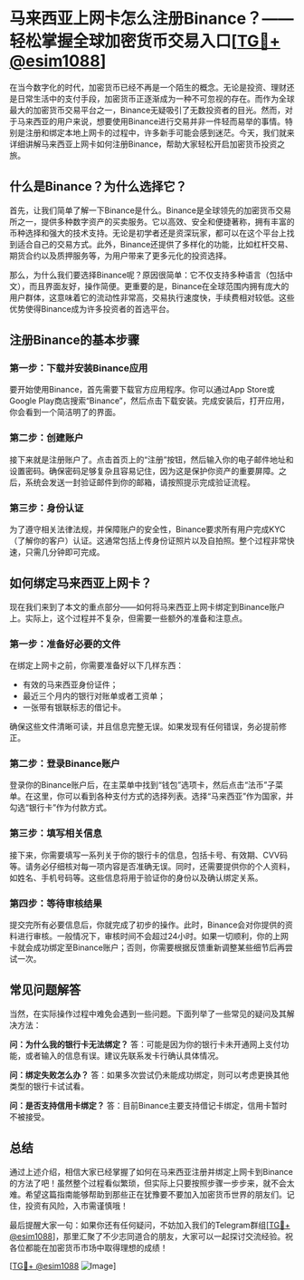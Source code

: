 # 马来西亚上网卡怎么注册Binance？——轻松掌握全球加密货币交易入口[[TG💪+ @esim1088](https://t.me/s/esim1088)]

在当今数字化的时代，加密货币已经不再是一个陌生的概念。无论是投资、理财还是日常生活中的支付手段，加密货币正逐渐成为一种不可忽视的存在。而作为全球最大的加密货币交易平台之一，Binance无疑吸引了无数投资者的目光。然而，对于马来西亚的用户来说，想要使用Binance进行交易并非一件轻而易举的事情。特别是注册和绑定本地上网卡的过程中，许多新手可能会感到迷茫。今天，我们就来详细讲解马来西亚上网卡如何注册Binance，帮助大家轻松开启加密货币投资之旅。

## 什么是Binance？为什么选择它？

首先，让我们简单了解一下Binance是什么。Binance是全球领先的加密货币交易所之一，提供多种数字资产的买卖服务。它以高效、安全和便捷著称，拥有丰富的币种选择和强大的技术支持。无论是初学者还是资深玩家，都可以在这个平台上找到适合自己的交易方式。此外，Binance还提供了多样化的功能，比如杠杆交易、期货合约以及质押服务等，为用户带来了更多元化的投资选择。

那么，为什么我们要选择Binance呢？原因很简单：它不仅支持多种语言（包括中文），而且界面友好，操作简便。更重要的是，Binance在全球范围内拥有庞大的用户群体，这意味着它的流动性非常高，交易执行速度快，手续费相对较低。这些优势使得Binance成为许多投资者的首选平台。

## 注册Binance的基本步骤

### 第一步：下载并安装Binance应用

要开始使用Binance，首先需要下载官方应用程序。你可以通过App Store或Google Play商店搜索“Binance”，然后点击下载安装。完成安装后，打开应用，你会看到一个简洁明了的界面。

### 第二步：创建账户

接下来就是注册账户了。点击首页上的“注册”按钮，然后输入你的电子邮件地址和设置密码。确保密码足够复杂且容易记住，因为这是保护你资产的重要屏障。之后，系统会发送一封验证邮件到你的邮箱，请按照提示完成验证流程。

### 第三步：身份认证

为了遵守相关法律法规，并保障账户的安全性，Binance要求所有用户完成KYC（了解你的客户）认证。这通常包括上传身份证照片以及自拍照。整个过程非常快速，只需几分钟即可完成。

## 如何绑定马来西亚上网卡？

现在我们来到了本文的重点部分——如何将马来西亚上网卡绑定到Binance账户上。实际上，这个过程并不复杂，但需要一些额外的准备和注意点。

### 第一步：准备好必要的文件

在绑定上网卡之前，你需要准备好以下几样东西：
- 有效的马来西亚身份证件；
- 最近三个月内的银行对账单或者工资单；
- 一张带有银联标志的借记卡。

确保这些文件清晰可读，并且信息完整无误。如果发现有任何错误，务必提前修正。

### 第二步：登录Binance账户

登录你的Binance账户后，在主菜单中找到“钱包”选项卡，然后点击“法币”子菜单。在这里，你可以看到各种支付方式的选择列表。选择“马来西亚”作为国家，并勾选“银行卡”作为付款方式。

### 第三步：填写相关信息

接下来，你需要填写一系列关于你的银行卡的信息，包括卡号、有效期、CVV码等。请务必仔细核对每一项内容是否准确无误。同时，还需要提供你的个人资料，如姓名、手机号码等。这些信息将用于验证你的身份以及确认绑定关系。

### 第四步：等待审核结果

提交完所有必要信息后，你就完成了初步的操作。此时，Binance会对你提供的资料进行审核。一般情况下，审核时间不会超过24小时。如果一切顺利，你的上网卡就会成功绑定至Binance账户；否则，你需要根据反馈重新调整某些细节后再尝试一次。

## 常见问题解答

当然，在实际操作过程中难免会遇到一些问题。下面列举了一些常见的疑问及其解决方法：

**问：为什么我的银行卡无法绑定？**
答：可能是因为你的银行卡未开通网上支付功能，或者输入的信息有误。建议先联系发卡行确认具体情况。

**问：绑定失败怎么办？**
答：如果多次尝试仍未能成功绑定，则可以考虑更换其他类型的银行卡试试看。

**问：是否支持信用卡绑定？**
答：目前Binance主要支持借记卡绑定，信用卡暂时不被接受。

## 总结

通过上述介绍，相信大家已经掌握了如何在马来西亚注册并绑定上网卡到Binance的方法了吧！虽然整个过程看似繁琐，但实际上只要按照步骤一步步来，就不会太难。希望这篇指南能够帮助到那些正在犹豫要不要加入加密货币世界的朋友们。记住，投资有风险，入市需谨慎哦！

最后提醒大家一句：如果你还有任何疑问，不妨加入我们的Telegram群组[[TG💪+ @esim1088](https://t.me/s/esim1088)]，那里汇聚了不少志同道合的朋友，大家可以一起探讨交流经验。祝各位都能在加密货币市场中取得理想的成绩！

[[TG💪+ @esim1088](https://t.me/s/esim1088) ![Image](https://i.postimg.cc/4NQfJmqS/Snipaste-2025-05-13-00-14-12.png)]